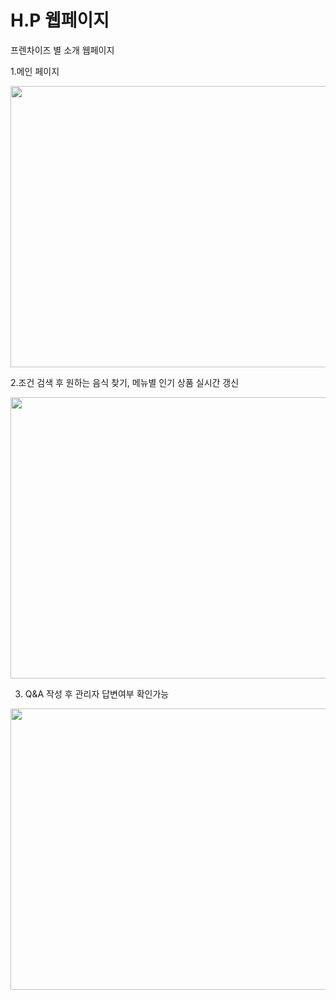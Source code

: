 # H.P 웹페이지
프렌차이즈 별 소개 웹페이지 

1.메인 페이지

<img src="https://user-images.githubusercontent.com/91232511/158721926-3373b126-ecbb-4d55-abc3-83dffbb01281.png" width="600" height="450"/>

2.조건 검색 후 원하는 음식 찾기, 메뉴별 인기 상품 실시간 갱신

<img src="https://user-images.githubusercontent.com/91232511/158722224-104e9161-0472-4218-bf4f-a42170b28c70.png" width="600" height="450"/>

3. Q&A 작성 후 관리자 답변여부 확인가능

<img src="https://user-images.githubusercontent.com/91232511/158722418-7c8f57e9-5a35-4504-b856-2aecae8607c9.png" width="600" height="450"/>
